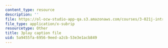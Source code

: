 ```yaml
---
content_type: resource
description: ''
file: https://ol-ocw-studio-app-qa.s3.amazonaws.com/courses/3-021j-introduction-to-modeling-and-simulation-spring-2012/5a9455fa69569eeda2cb53e3e1acb849_HGB8VlcFVzU.srt
file_type: application/x-subrip
resourcetype: Other
title: 3play caption file
uid: 5a9455fa-6956-9eed-a2cb-53e3e1acb849
---
```

